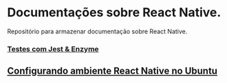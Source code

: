 # Documentações sobre React Native.
Repositório para armazenar documentação sobre React Native.

### [Testes com Jest & Enzyme](https://github.com/esteves-esta/documentacao-testes-react-native/blob/master/documentacao-jest-enzyme.md)

## [Configurando ambiente React Native no Ubuntu]()


